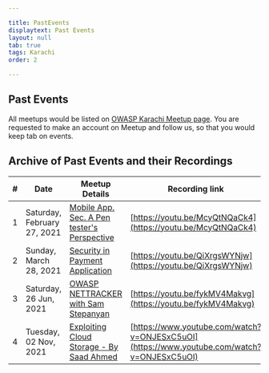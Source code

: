 ```yaml
---

title: PastEvents
displaytext: Past Events
layout: null
tab: true
tags: Karachi
order: 2

---
```


## Past Events

All meetups would be listed on [OWASP Karachi Meetup page](https://www.meetup.com/OWASP-Karachi-Chapter/). You are requested to make an account on Meetup and follow us, so that you would keep tab on events. 

## Archive of Past Events and their Recordings

| # | Date | Meetup Details | Recording link |  
| - | ----- | -----------| ---------------|  
| 1 | Saturday, February 27, 2021 | [Mobile App. Sec. A Pen tester's Perspective](https://www.meetup.com/OWASP-Karachi-Chapter/events/276516990/) | [https://youtu.be/McyQtNQaCk4](https://youtu.be/McyQtNQaCk4) |  
| 2 | Sunday, March 28, 2021 | [Security in Payment Application](https://www.meetup.com/OWASP-Karachi-Chapter/events/277131011/) | [https://youtu.be/QiXrgsWYNjw](https://youtu.be/QiXrgsWYNjw) |
| 3 | Saturday, 26 Jun, 2021 | [OWASP NETTRACKER with Sam Stepanyan](https://www.meetup.com/OWASP-Karachi-Chapter/events/278975325/) | [https://youtu.be/fykMV4Makvg](https://youtu.be/fykMV4Makvg) |
| 4 | Tuesday, 02 Nov, 2021 | [Exploiting Cloud Storage - By Saad Ahmed](https://www.meetup.com/OWASP-Karachi-Chapter/events/281667583/) | [https://www.youtube.com/watch?v=ONJESxC5uOI](https://www.youtube.com/watch?v=ONJESxC5uOI) |
